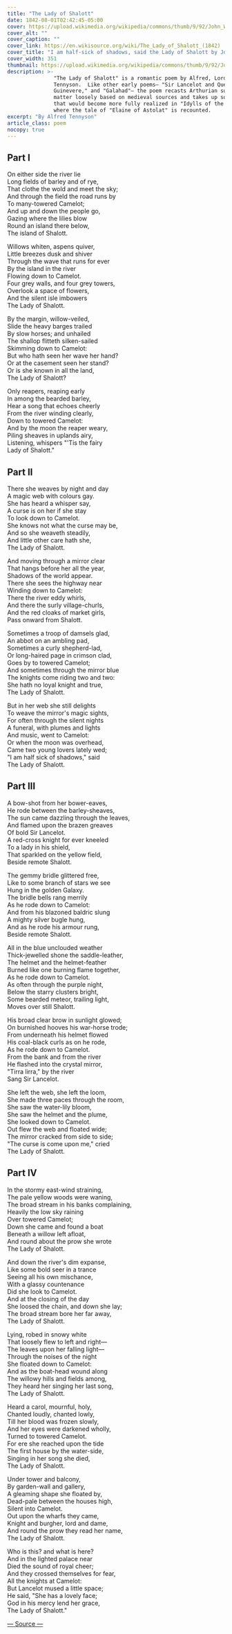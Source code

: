 ```yaml
---
title: "The Lady of Shalott"
date: 1842-08-01T02:42:45-05:00
cover: https://upload.wikimedia.org/wikipedia/commons/thumb/9/92/John_William_Waterhouse_-_I_am_half-sick_of_shadows%2C_said_the_lady_of_shalott.JPG/351px-John_William_Waterhouse_-_I_am_half-sick_of_shadows%2C_said_the_lady_of_shalott.JPG
cover_alt: ""
cover_caption: ""
cover_link: https://en.wikisource.org/wiki/The_Lady_of_Shalott_(1842)
cover_title: "I am half-sick of shadows, said the Lady of Shalott by John William Waterhouse, 1916."
cover_width: 351
thumbnail: https://upload.wikimedia.org/wikipedia/commons/thumb/9/92/John_William_Waterhouse_-_I_am_half-sick_of_shadows%2C_said_the_lady_of_shalott.JPG/176px-John_William_Waterhouse_-_I_am_half-sick_of_shadows%2C_said_the_lady_of_shalott.JPG
description: >-
               "The Lady of Shalott" is a romantic poem by Alfred, Lord
               Tennyson.  Like other early poems— "Sir Lancelot and Queen
               Guinevere," and "Galahad"— the poem recasts Arthurian subject
               matter loosely based on medieval sources and takes up some themes
               that would become more fully realized in "Idylls of the King"
               where the tale of "Elaine of Astolat" is recounted.
excerpt: "By Alfred Tennyson"
article_class: poem
nocopy: true
---
```


## Part I

On either side the river lie  
Long fields of barley and of rye,  
That clothe the wold and meet the sky;  
And through the field the road runs by  
To many-towered Camelot;  
And up and down the people go,  
Gazing where the lilies blow  
Round an island there below,  
The island of Shalott.  

Willows whiten, aspens quiver,  
Little breezes dusk and shiver  
Through the wave that runs for ever  
By the island in the river  
Flowing down to Camelot.  
Four grey walls, and four grey towers,  
Overlook a space of flowers,  
And the silent isle imbowers  
The Lady of Shalott.  

By the margin, willow-veiled,  
Slide the heavy barges trailed  
By slow horses; and unhailed  
The shallop flitteth silken-sailed  
Skimming down to Camelot:  
But who hath seen her wave her hand?  
Or at the casement seen her stand?  
Or is she known in all the land,  
The Lady of Shalott?  

Only reapers, reaping early  
In among the bearded barley,  
Hear a song that echoes cheerly  
From the river winding clearly,  
Down to towered Camelot:  
And by the moon the reaper weary,  
Piling sheaves in uplands airy,  
Listening, whispers "'Tis the fairy  
Lady of Shalott."  

## Part II

There she weaves by night and day  
A magic web with colours gay.  
She has heard a whisper say,  
A curse is on her if she stay  
To look down to Camelot.  
She knows not what the curse may be,  
And so she weaveth steadily,  
And little other care hath she,  
The Lady of Shalott.  

And moving through a mirror clear  
That hangs before her all the year,  
Shadows of the world appear.  
There she sees the highway near  
Winding down to Camelot:  
There the river eddy whirls,  
And there the surly village-churls,  
And the red cloaks of market girls,  
Pass onward from Shalott.  

Sometimes a troop of damsels glad,  
An abbot on an ambling pad,  
Sometimes a curly shepherd-lad,  
Or long-haired page in crimson clad,  
Goes by to towered Camelot;  
And sometimes through the mirror blue  
The knights come riding two and two:  
She hath no loyal knight and true,  
The Lady of Shalott.  

But in her web she still delights  
To weave the mirror's magic sights,  
For often through the silent nights  
A funeral, with plumes and lights  
And music, went to Camelot:  
Or when the moon was overhead,  
Came two young lovers lately wed;  
"I am half sick of shadows," said  
The Lady of Shalott.  

## Part III

A bow-shot from her bower-eaves,  
He rode between the barley-sheaves,  
The sun came dazzling through the leaves,  
And flamed upon the brazen greaves  
Of bold Sir Lancelot.  
A red-cross knight for ever kneeled  
To a lady in his shield,  
That sparkled on the yellow field,  
Beside remote Shalott.  

The gemmy bridle glittered free,  
Like to some branch of stars we see  
Hung in the golden Galaxy.  
The bridle bells rang merrily  
As he rode down to Camelot:  
And from his blazoned baldric slung  
A mighty silver bugle hung,  
And as he rode his armour rung,  
Beside remote Shalott.  

All in the blue unclouded weather  
Thick-jewelled shone the saddle-leather,  
The helmet and the helmet-feather  
Burned like one burning flame together,  
As he rode down to Camelot.  
As often through the purple night,  
Below the starry clusters bright,  
Some bearded meteor, trailing light,  
Moves over still Shalott.  

His broad clear brow in sunlight glowed;  
On burnished hooves his war-horse trode;  
From underneath his helmet flowed  
His coal-black curls as on he rode,  
As he rode down to Camelot.  
From the bank and from the river  
He flashed into the crystal mirror,  
"Tirra lirra," by the river  
Sang Sir Lancelot.  

She left the web, she left the loom,  
She made three paces through the room,  
She saw the water-lily bloom,  
She saw the helmet and the plume,  
She looked down to Camelot.  
Out flew the web and floated wide;  
The mirror cracked from side to side;  
"The curse is come upon me," cried  
The Lady of Shalott.  

## Part IV

In the stormy east-wind straining,  
The pale yellow woods were waning,  
The broad stream in his banks complaining,  
Heavily the low sky raining  
Over towered Camelot;  
Down she came and found a boat  
Beneath a willow left afloat,  
And round about the prow she wrote  
The Lady of Shalott.  

And down the river's dim expanse,  
Like some bold seer in a trance  
Seeing all his own mischance,  
With a glassy countenance  
Did she look to Camelot.  
And at the closing of the day  
She loosed the chain, and down she lay;  
The broad stream bore her far away,  
The Lady of Shalott.  

Lying, robed in snowy white  
That loosely flew to left and right—  
The leaves upon her falling light—  
Through the noises of the night  
She floated down to Camelot:  
And as the boat-head wound along  
The willowy hills and fields among,  
They heard her singing her last song,  
The Lady of Shalott.  

Heard a carol, mournful, holy,  
Chanted loudly, chanted lowly,  
Till her blood was frozen slowly,  
And her eyes were darkened wholly,  
Turned to towered Camelot.  
For ere she reached upon the tide  
The first house by the water-side,  
Singing in her song she died,  
The Lady of Shalott.  

Under tower and balcony,  
By garden-wall and gallery,  
A gleaming shape she floated by,  
Dead-pale between the houses high,  
Silent into Camelot.  
Out upon the wharfs they came,  
Knight and burgher, lord and dame,  
And round the prow they read her name,  
The Lady of Shalott.  

Who is this? and what is here?  
And in the lighted palace near  
Died the sound of royal cheer;  
And they crossed themselves for fear,  
All the knights at Camelot:  
But Lancelot mused a little space;  
He said, "She has a lovely face;  
God in his mercy lend her grace,  
The Lady of Shalott."  

[― Source ―](https://en.wikisource.org/wiki/The_Lady_of_Shalott_(1842))
